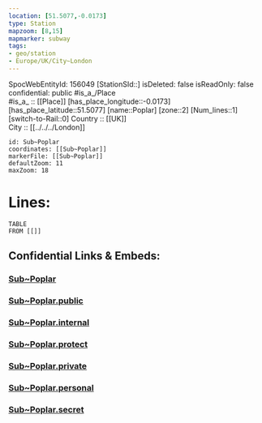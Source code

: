 ```yaml
---
location: [51.5077,-0.0173] 
type: Station 
mapzoom: [8,15] 
mapmarker: subway 
tags:
- geo/station
- Europe/UK/City~London
---
```

SpocWebEntityId: 156049
[StationSId::] 
isDeleted: false
isReadOnly: false
confidential: public
#is_a_/Place  
#is_a_ :: [[Place]] 
[has_place_longitude::-0.0173] 
[has_place_latitude::51.5077] 
[name::Poplar] 
[zone::2] 
[Num_lines::1] 
[switch-to-Rail::0] 
Country :: [[UK]]  
City :: [[../../../London]]  


```leaflet
id: Sub~Poplar
coordinates: [[Sub~Poplar]] 
markerFile: [[Sub~Poplar]] 
defaultZoom: 11 
maxZoom: 18
```


# Lines: 
```dataview
TABLE 
FROM [[]] 
```


## Confidential Links & Embeds: 

### [Sub~Poplar](/_Standards/Earth/Continent/Europe/Europe~North/UK/England/Regions~England/London,Greater/cities~GreaterLondon/Underground/Station/Sub~Poplar.md) 

### [Sub~Poplar.public](/_public/Earth/Continent/Europe/Europe~North/UK/England/Regions~England/London,Greater/cities~GreaterLondon/Underground/Station/Sub~Poplar.public.md) 

### [Sub~Poplar.internal](/_internal/Earth/Continent/Europe/Europe~North/UK/England/Regions~England/London,Greater/cities~GreaterLondon/Underground/Station/Sub~Poplar.internal.md) 

### [Sub~Poplar.protect](/_protect/Earth/Continent/Europe/Europe~North/UK/England/Regions~England/London,Greater/cities~GreaterLondon/Underground/Station/Sub~Poplar.protect.md) 

### [Sub~Poplar.private](/_private/Earth/Continent/Europe/Europe~North/UK/England/Regions~England/London,Greater/cities~GreaterLondon/Underground/Station/Sub~Poplar.private.md) 

### [Sub~Poplar.personal](/_personal/Earth/Continent/Europe/Europe~North/UK/England/Regions~England/London,Greater/cities~GreaterLondon/Underground/Station/Sub~Poplar.personal.md) 

### [Sub~Poplar.secret](/_secret/Earth/Continent/Europe/Europe~North/UK/England/Regions~England/London,Greater/cities~GreaterLondon/Underground/Station/Sub~Poplar.secret.md)


